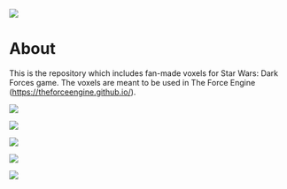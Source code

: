 ![](https://imgur.com/c7UU1sI.png)

# About
This is the repository which includes fan-made voxels for Star Wars: Dark Forces game. The voxels are meant to be used in The Force Engine (https://theforceengine.github.io/).

![](https://imgur.com/K7HXaDf.png)

![](https://imgur.com/2gOgKfy.png)

![](https://imgur.com/jKIfi5O.png)

![](https://imgur.com/2ntk0HJ.png)

![](https://imgur.com/LKdkREK.png)

